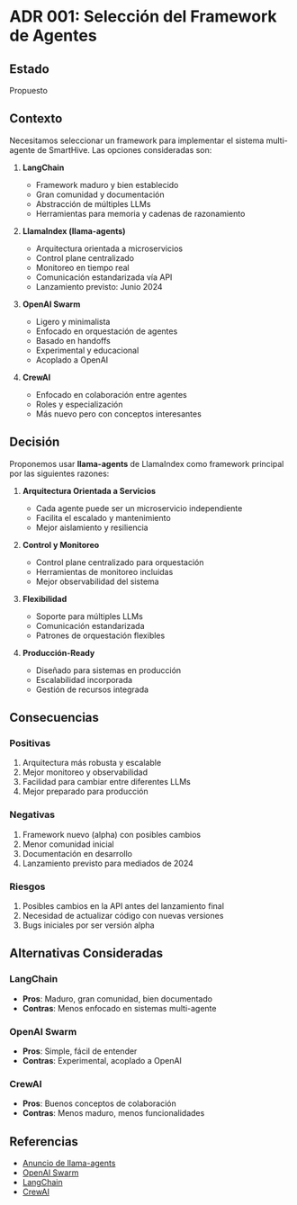 # ADR 001: Selección del Framework de Agentes

## Estado
Propuesto

## Contexto
Necesitamos seleccionar un framework para implementar el sistema multi-agente de SmartHive. Las opciones consideradas son:

1. **LangChain**
   - Framework maduro y bien establecido
   - Gran comunidad y documentación
   - Abstracción de múltiples LLMs
   - Herramientas para memoria y cadenas de razonamiento

2. **LlamaIndex (llama-agents)**
   - Arquitectura orientada a microservicios
   - Control plane centralizado
   - Monitoreo en tiempo real
   - Comunicación estandarizada vía API
   - Lanzamiento previsto: Junio 2024

3. **OpenAI Swarm**
   - Ligero y minimalista
   - Enfocado en orquestación de agentes
   - Basado en handoffs
   - Experimental y educacional
   - Acoplado a OpenAI

4. **CrewAI**
   - Enfocado en colaboración entre agentes
   - Roles y especialización
   - Más nuevo pero con conceptos interesantes

## Decisión
Proponemos usar **llama-agents** de LlamaIndex como framework principal por las siguientes razones:

1. **Arquitectura Orientada a Servicios**
   - Cada agente puede ser un microservicio independiente
   - Facilita el escalado y mantenimiento
   - Mejor aislamiento y resiliencia

2. **Control y Monitoreo**
   - Control plane centralizado para orquestación
   - Herramientas de monitoreo incluidas
   - Mejor observabilidad del sistema

3. **Flexibilidad**
   - Soporte para múltiples LLMs
   - Comunicación estandarizada
   - Patrones de orquestación flexibles

4. **Producción-Ready**
   - Diseñado para sistemas en producción
   - Escalabilidad incorporada
   - Gestión de recursos integrada

## Consecuencias

### Positivas
1. Arquitectura más robusta y escalable
2. Mejor monitoreo y observabilidad
3. Facilidad para cambiar entre diferentes LLMs
4. Mejor preparado para producción

### Negativas
1. Framework nuevo (alpha) con posibles cambios
2. Menor comunidad inicial
3. Documentación en desarrollo
4. Lanzamiento previsto para mediados de 2024

### Riesgos
1. Posibles cambios en la API antes del lanzamiento final
2. Necesidad de actualizar código con nuevas versiones
3. Bugs iniciales por ser versión alpha

## Alternativas Consideradas

### LangChain
- **Pros**: Maduro, gran comunidad, bien documentado
- **Contras**: Menos enfocado en sistemas multi-agente

### OpenAI Swarm
- **Pros**: Simple, fácil de entender
- **Contras**: Experimental, acoplado a OpenAI

### CrewAI
- **Pros**: Buenos conceptos de colaboración
- **Contras**: Menos maduro, menos funcionalidades

## Referencias
- [Anuncio de llama-agents](https://blog.llamaindex.ai/introducing-llama-agents-a-powerful-framework-for-building-production-multi-agent-ai-systems-3d13d952419c)
- [OpenAI Swarm](https://github.com/openai/swarm)
- [LangChain](https://www.langchain.com/)
- [CrewAI](https://www.crewai.io/)
